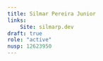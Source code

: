 ```yaml
---
title: Silmar Pereira Junior
links:
    Site: silmarp.dev
draft: true
role: "active"
nusp: 12623950
---
```

